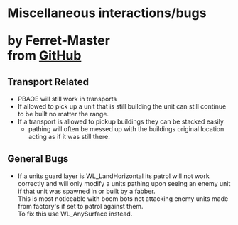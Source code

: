 <h1>
    Miscellaneous interactions/bugs
    <p>by Ferret-Master<br>from <a href="https://github.com/Ferret-Master/Planetary-Annihilation-Modding-Documentation" target="_blank">GitHub</a></p>
</h1>

## Transport Related

- PBAOE will still work in transports
- If allowed to pick up a unit that is still building the unit can still continue to be built no matter the range.
- If a transport is allowed to pickup buildings they can be stacked easily
    - pathing will often be messed up with the buildings original location acting as if it was still there.

## General Bugs

- If a units guard layer is WL_LandHorizontal its patrol will not work correctly and will only modify a units pathing upon seeing an enemy unit if that unit was spawned in or built by a fabber.<br>
This is most noticeable with boom bots not attacking enemy units made from factory's if set to patrol against them.<br>
To fix this use WL_AnySurface instead.
